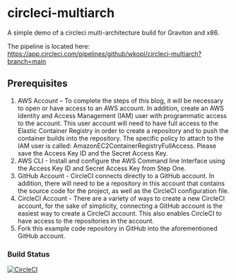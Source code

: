 # circleci-multiarch

A simple demo of a circleci multi-architecture build for Graviton and x86.

The pipeline is located here:  https://app.circleci.com/pipelines/github/wkopl/circleci-multiarch?branch=main

## Prerequisites

1.	AWS Account – To complete the steps of this blog, it will be necessary to open or have access to an AWS account. In addition, create an AWS Identity and Access Management (IAM) user with programmatic access to the account. This user account will need to have full access to the Elastic Container Registry in order to create a repository and to push the container builds into the repository.  The specific policy to attach to the IAM user is called: AmazonEC2ContainerRegistryFullAccess.  Please save the Access Key ID and the Secret Access Key.
2.	AWS CLI - Install and configure the AWS Command line Interface using the Access Key ID and Secret Access Key from Step One.
3.	GitHub Account - CircleCI connects directly to a GitHub account. In addition, there will need to be a repository in this account that contains the source code for the project, as well as the CircleCI configuration file.
4.	CircleCI Account - There are a variety of ways to create a new CircleCI account, for the sake of simplicity, connecting a GitHub account is the easiest way to create a CircleCI account. This also enables CircleCI to have access to the repositories in the account.
5.	 Fork this example code repository in GitHub into the aforementioned GitHub account.



### Build Status
[![CircleCI](https://circleci.com/gh/wkopl/circleci-multiarch.svg?style=svg)](https://circleci.com/gh/wkopl/circleci-multiarch)
